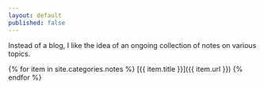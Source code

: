 ```yaml
---
layout: default
published: false
---
```

Instead of a blog, I like the idea of an ongoing collection of notes on various
topics.

{% for item in site.categories.notes %}
[{{ item.title }}]({{ item.url }})
{% endfor %}
